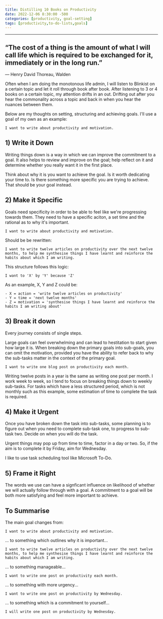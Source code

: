 ```yaml
---
title: Distilling 10 Books on Productivity
date: 2022-12-06 8:30:00 -500
categories: [productivity, goal-setting]
tags: [productivity,to-do-lists,goals]
---
```


---
“The cost of a thing is the amount of what I will call life which is required to be exchanged for it, immediately or in the long run.”
---
― Henry David Thoreau, Walden 

Often when I am doing the monotonous life admin, I will listen to Blinkist on a certain topic and let it roll through book after book. After listening to 3 or 4 books on a certain topic, my attention drifts in an out. Drifting out after you hear the commonality across a topic and back in when you hear the nuances between them.

Below are my thoughts on setting, structuring and achieving goals. I'll use a goal of my own as an example:

    I want to write about productivity and motivation.

## 1) Write it Down

Writing things down is a way in which we can improve the commitment to a goal. It also helps to review and improve on the goal; help reflect on it and determine whether you really want it in the first place.

Think about why it is you want to achieve the goal. Is it worth dedicating your time to. Is there something more specific you are trying to achieve. That should be your goal instead.

## 2) Make it Specific
Goals need specificity in order to be able to feel like we're progressing towards them. They need to have a specific aciton, a set time and the rational as to why it's important.

    I want to write about productivity and motivation.

Should be be rewritten:

    I want to write twelve articles on productivity over the next twelve months, to help me synthesise things I have learnt and reinforce the habits about which I am writing.

This structure follows this logic:
    
    I want to 'X' by 'Y' because 'Z'

As an example, X, Y and Z could be:

    - X = action = 'write twelve articles on productivity'
    - Y = time = 'next twelve months'
    - Z = motivation = 'synthesise things I have learnt and reinforce the habits I am writing about'

## 3) Break it down

Every journey consists of single steps. 

Large goals can feel overwhelming and can lead to hestitation to start given how large it is. When breaking down the primary goals into sub-goals, you can omit the motivation, provided you have the ability to refer back to why the sub-tasks matter in the context of the primary goal. 

    I want to write one blog post on productivity each month.

Writing twelve posts in a year is the same as writing one post per month. I work week to week, so I tend to focus on breaking things down to weekly sub-tasks. For tasks which have a less structured period, which is not monthly such as this example, some estimation of time to complete the task is required.


## 4) Make it Urgent
Once you have broken down the task into sub-tasks, some planning is to figure out when you need to complete sub-task one, to progress to sub-task two. Decide on when you will do the task.

Urgent things may pop up from time to time, factor in a day or two. So, if the aim is to complete it by Friday, aim for Wednesday.

I like to use task scheduling tool like Microsoft To-Do.

## 5) Frame it Right

The words we use can have a signficant influence on likelihood of whether we will actually follow through with a goal. A commitment to a goal will be both more satisfying and feel more important to achieve. 

## To Summarise
The main goal changes from:

    I want to write about productivity and motivation.

... to something which outlines why it is important...

    I want to write twelve articles on productivity over the next twelve months, to help me synthesise things I have learnt and reinforce the habits about which I am writing.

... to something manageable...

    I want to write one post on productivity each month.

... to something with more urgency...

    I want to write one post on productivity by Wednesday.

... to something which is a commitment to yourself...

    I will write one post on productivity by Wednesday.
